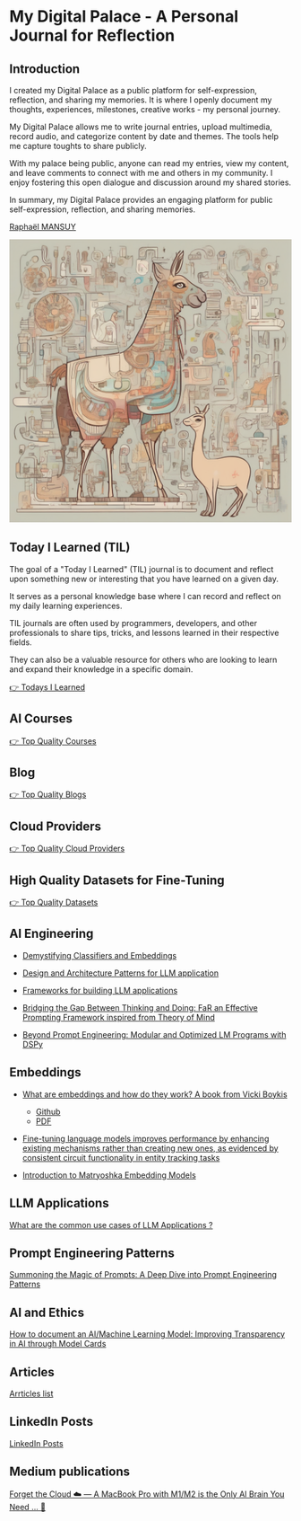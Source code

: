 # My Digital Palace - A Personal Journal for Reflection

## Introduction

I created my Digital Palace as a public platform for self-expression, reflection, and sharing my memories. It is where I openly document my thoughts, experiences, milestones, creative works - my personal journey.

My Digital Palace allows me to write journal entries, upload multimedia, record audio, and categorize content by date and themes. The tools help me capture toughts to share publicly.

With my palace being public, anyone can read my entries, view my content, and leave comments to connect with me and others in my community. I enjoy fostering this open dialogue and discussion around my shared stories.

In summary, my Digital Palace provides an engaging platform for public self-expression, reflection, and sharing memories.

[Raphaël MANSUY](https://www.linkedin.com/in/raphaelmansuy/)

![Digital Palace](./00-assets/lamacard.png)

## Today I Learned (TIL)

The goal of a "Today I Learned" (TIL) journal is to document and reflect upon something new or interesting that you have learned on a given day.

It serves as a personal knowledge base where I can record and reflect on my daily learning experiences.

TIL journals are often used by programmers, developers, and other professionals to share tips, tricks, and lessons learned in their respective fields.

They can also be a valuable resource for others who are looking to learn and expand their knowledge in a specific domain.

[👉 Todays I Learned](/02-til/README.md)

## AI Courses

[👉 Top Quality Courses](./07-courses/README.md)

## Blog

[👉 Top Quality Blogs](08-blogs/blogs.md)

## Cloud Providers

[👉 Top Quality Cloud Providers](./09-cloud-providers/README.md)

## High Quality Datasets for Fine-Tuning

[👉 Top Quality Datasets](./05-top-quality-dataset/README.md)

## AI Engineering

- [Demystifying Classifiers and Embeddings](./01-articles/embeddings/README.md)

- [Design and Architecture Patterns for LLM application](./01-articles/dessign_patterns_for_llm_applications/README.md)

- [Frameworks for building LLM applications](./01-articles/framework_for_llm_applications/README.md)

- [Bridging the Gap Between Thinking and Doing: FaR an Effective Prompting Framework inspired from Theory of Mind](./01-articles/far/README.md)
- [Beyond Prompt Engineering: Modular and Optimized LM Programs with DSPy](./01-articles/dspy/README.md)

## Embeddings

- [What are embeddings and how do they work? A book from Vicki Boykis](https://vickiboykis.com/what_are_embeddings/)

  - [Github](https://github.com/veekaybee/what_are_embeddings)
  - [PDF](https://raw.githubusercontent.com/veekaybee/what_are_embeddings/main/embeddings.pdf)

- [Fine-tuning language models improves performance by enhancing existing mechanisms rather than creating new ones, as evidenced by consistent circuit functionality in entity tracking tasks](https://finetuning.baulab.info/)

- [Introduction to Matryoshka Embedding Models](https://huggingface.co/blog/matryoshka)

## LLM Applications

[What are the common use cases of LLM Applications ?](./01-articles/llm_applications_use_cases/README.md)

## Prompt Engineering Patterns

[Summoning the Magic of Prompts: A Deep Dive into Prompt Engineering Patterns](./01-articles/prompt_engineering_patterns/README.md)

## AI and Ethics

[How to document an AI/Machine Learning Model: Improving Transparency in AI through Model Cards](https://github.com/raphaelmansuy/model_card_template/blob/main/README.md)

## Articles

[Arrticles list](01-articles/articles.md)

## LinkedIn Posts

[LinkedIn Posts](06-linkedin-posts/linkedin_posts.md)
## Medium publications

[Forget the Cloud ☁️ — A MacBook Pro with M1/M2 is the Only AI Brain You Need … 🧠](https://medium.com/p/168ac77d78ab)
